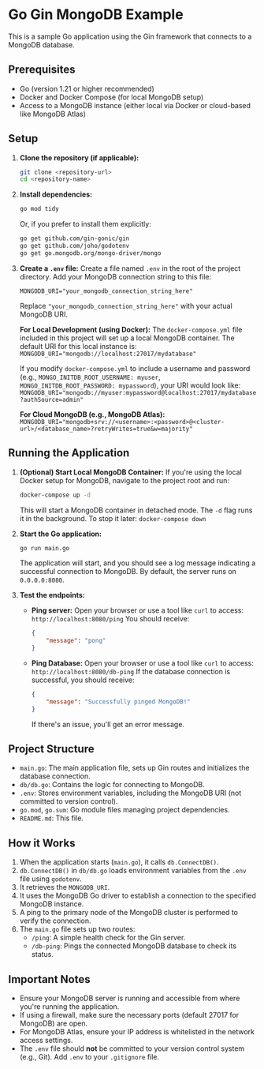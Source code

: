 # Go Gin MongoDB Example

This is a sample Go application using the Gin framework that connects to a MongoDB database.

## Prerequisites

- Go (version 1.21 or higher recommended)
- Docker and Docker Compose (for local MongoDB setup)
- Access to a MongoDB instance (either local via Docker or cloud-based like MongoDB Atlas)

## Setup

1.  **Clone the repository (if applicable):**
    ```bash
    git clone <repository-url>
    cd <repository-name>
    ```

2.  **Install dependencies:**
    ```bash
    go mod tidy
    ```
    Or, if you prefer to install them explicitly:
    ```bash
    go get github.com/gin-gonic/gin
    go get github.com/joho/godotenv
    go get go.mongodb.org/mongo-driver/mongo
    ```

3.  **Create a `.env` file:**
    Create a file named `.env` in the root of the project directory. Add your MongoDB connection string to this file:
    ```env
    MONGODB_URI="your_mongodb_connection_string_here"
    ```
    Replace `"your_mongodb_connection_string_here"` with your actual MongoDB URI.

    **For Local Development (using Docker):**
    The `docker-compose.yml` file included in this project will set up a local MongoDB container.
    The default URI for this local instance is:
    `MONGODB_URI="mongodb://localhost:27017/mydatabase"`

    If you modify `docker-compose.yml` to include a username and password (e.g., `MONGO_INITDB_ROOT_USERNAME: myuser`, `MONGO_INITDB_ROOT_PASSWORD: mypassword`), your URI would look like:
    `MONGODB_URI="mongodb://myuser:mypassword@localhost:27017/mydatabase?authSource=admin"`

    **For Cloud MongoDB (e.g., MongoDB Atlas):**
    `MONGODB_URI="mongodb+srv://<username>:<password>@<cluster-url>/<database_name>?retryWrites=true&w=majority"`

## Running the Application

1.  **(Optional) Start Local MongoDB Container:**
    If you're using the local Docker setup for MongoDB, navigate to the project root and run:
    ```bash
    docker-compose up -d
    ```
    This will start a MongoDB container in detached mode. The `-d` flag runs it in the background.
    To stop it later: `docker-compose down`

2.  **Start the Go application:**
    ```bash
    go run main.go
    ```
    The application will start, and you should see a log message indicating a successful connection to MongoDB. By default, the server runs on `0.0.0.0:8080`.

3.  **Test the endpoints:**
    *   **Ping server:** Open your browser or use a tool like `curl` to access:
        `http://localhost:8080/ping`
        You should receive:
        ```json
        {
            "message": "pong"
        }
        ```
    *   **Ping Database:** Open your browser or use a tool like `curl` to access:
        `http://localhost:8080/db-ping`
        If the database connection is successful, you should receive:
        ```json
        {
            "message": "Successfully pinged MongoDB!"
        }
        ```
        If there's an issue, you'll get an error message.

## Project Structure

-   `main.go`: The main application file, sets up Gin routes and initializes the database connection.
-   `db/db.go`: Contains the logic for connecting to MongoDB.
-   `.env`: Stores environment variables, including the MongoDB URI (not committed to version control).
-   `go.mod`, `go.sum`: Go module files managing project dependencies.
-   `README.md`: This file.

## How it Works

1.  When the application starts (`main.go`), it calls `db.ConnectDB()`.
2.  `db.ConnectDB()` in `db/db.go` loads environment variables from the `.env` file using `godotenv`.
3.  It retrieves the `MONGODB_URI`.
4.  It uses the MongoDB Go driver to establish a connection to the specified MongoDB instance.
5.  A ping to the primary node of the MongoDB cluster is performed to verify the connection.
6.  The `main.go` file sets up two routes:
    *   `/ping`: A simple health check for the Gin server.
    *   `/db-ping`: Pings the connected MongoDB database to check its status.

## Important Notes

*   Ensure your MongoDB server is running and accessible from where you're running the application.
*   If using a firewall, make sure the necessary ports (default 27017 for MongoDB) are open.
*   For MongoDB Atlas, ensure your IP address is whitelisted in the network access settings.
*   The `.env` file should **not** be committed to your version control system (e.g., Git). Add `.env` to your `.gitignore` file.
